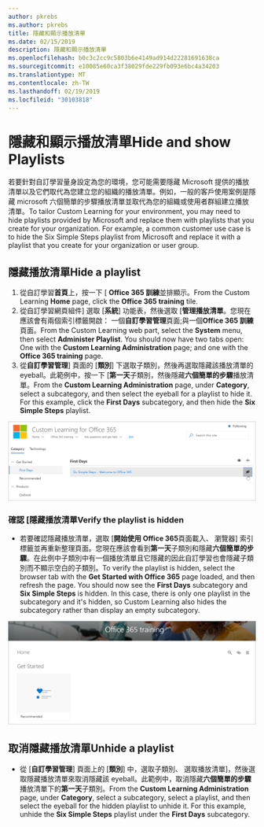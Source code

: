 ```yaml
---
author: pkrebs
ms.author: pkrebs
title: 隱藏和顯示播放清單
ms.date: 02/15/2019
description: 隱藏和顯示播放清單
ms.openlocfilehash: b0c3c2cc9c5803b6e4149ad914d22281691638ca
ms.sourcegitcommit: e10085e60ca3f38029fde229fb093e6bc4a34203
ms.translationtype: MT
ms.contentlocale: zh-TW
ms.lasthandoff: 02/19/2019
ms.locfileid: "30103818"
---
```

# <a name="hide-and-show-playlists"></a><span data-ttu-id="75f34-103">隱藏和顯示播放清單</span><span class="sxs-lookup"><span data-stu-id="75f34-103">Hide and show Playlists</span></span>

<span data-ttu-id="75f34-p101">若要針對自訂學習量身設定為您的環境，您可能需要隱藏 Microsoft 提供的播放清單以及它們取代為您建立您的組織的播放清單。例如，一般的客戶使用案例是隱藏 microsoft 六個簡單的步驟播放清單並取代為您的組織或使用者群組建立播放清單。</span><span class="sxs-lookup"><span data-stu-id="75f34-p101">To tailor Custom Learning for your environment, you may need to hide playlists provided by Microsoft and replace them with playlists that you create for your organization. For example, a common customer use case is to hide the Six Simple Steps playlist from Microsoft and replace it with a playlist that you create for your organization or user group.</span></span> 

## <a name="hide-a-playlist"></a><span data-ttu-id="75f34-106">隱藏播放清單</span><span class="sxs-lookup"><span data-stu-id="75f34-106">Hide a playlist</span></span>

1. <span data-ttu-id="75f34-107">從自訂學習**首頁**上，按一下 [ **Office 365 訓練**並排顯示。</span><span class="sxs-lookup"><span data-stu-id="75f34-107">From the Custom Learning **Home** page, click the **Office 365 training** tile.</span></span>
2. <span data-ttu-id="75f34-p102">從自訂學習網頁組件] 選取 [**系統**] 功能表，然後選取 [**管理播放清單**。您現在應該會有兩個索引標籤開啟： 一個**自訂學習管理**頁面;與一個**Office 365 訓練**頁面。</span><span class="sxs-lookup"><span data-stu-id="75f34-p102">From the Custom Learning web part, select the **System** menu, then select **Administer Playlist**. You should now have two tabs open: One with the **Custom Learning Administration** page; and one with the **Office 365 training** page.</span></span> 
3. <span data-ttu-id="75f34-p103">從**自訂學習管理**] 頁面的 [**類別**] 下選取子類別，然後再選取隱藏該播放清單的 eyeball。此範例中，按一下 [**第一天**子類別，然後隱藏**六個簡單的步驟**播放清單。</span><span class="sxs-lookup"><span data-stu-id="75f34-p103">From the **Custom Learning Administration** page, under **Category**, select a subcategory, and then select the eyeball for a playlist to hide it. For this example, click the **First Days** subcategory, and then hide the **Six Simple Steps** playlist.</span></span>  

![cg hideplaylist.png](media/cg-hideplaylist.png)

### <a name="verify-the-playlist-is-hidden"></a><span data-ttu-id="75f34-113">確認 [隱藏播放清單</span><span class="sxs-lookup"><span data-stu-id="75f34-113">Verify the playlist is hidden</span></span>
- <span data-ttu-id="75f34-p104">若要確認隱藏播放清單，選取 [**開始使用 Office 365**頁面載入、 瀏覽器] 索引標籤並再重新整理頁面。您現在應該會看到**第一天**子類別和隱藏**六個簡單的步驟**。在此例中子類別中有一個播放清單且它隱藏的因此自訂學習也會隱藏子類別而不顯示空白的子類別。</span><span class="sxs-lookup"><span data-stu-id="75f34-p104">To verify the playlist is hidden, select the browser tab with the **Get Started with Office 365** page loaded, and then refresh the page. You should now see the **First Days** subcategory and **Six Simple Steps** is hidden. In this case, there is only one playlist in the subcategory and it's hidden, so Custom Learning also hides the subcategory rather than display an empty subcategory.</span></span> 

![cg hideplaylistrefresh.png](media/cg-hideplaylistrefresh.png)

## <a name="unhide-a-playlist"></a><span data-ttu-id="75f34-118">取消隱藏播放清單</span><span class="sxs-lookup"><span data-stu-id="75f34-118">Unhide a playlist</span></span>

- <span data-ttu-id="75f34-p105">從 [**自訂學習管理**] 頁面上的 [**類別**] 中，選取子類別、 選取播放清單]，然後選取隱藏播放清單來取消隱藏該 eyeball。此範例中，取消隱藏**六個簡單的步驟**播放清單下的**第一天**子類別。</span><span class="sxs-lookup"><span data-stu-id="75f34-p105">From the **Custom Learning Administration** page, under **Category**, select a subcategory, select a playlist, and then select the eyeball for the hidden playlist to unhide it. For this example, unhide the **Six Simple Steps** playlist under the **First Days** subcategory.</span></span>  

